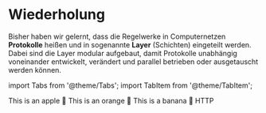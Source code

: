 # Wiederholung

Bisher haben wir gelernt, dass die Regelwerke in Computernetzen **Protokolle** heißen und in sogenannte **Layer** (Schichten) eingeteilt werden.
Dabei sind die Layer modular aufgebaut, damit Protokolle unabhängig voneinander entwickelt, verändert und parallel betrieben oder ausgetauscht werden können.

import Tabs from '@theme/Tabs';
import TabItem from '@theme/TabItem';

<Tabs>
  <TabItem value="l2" label="Layer 2" default>
    This is an apple 🍎
  </TabItem>
  <TabItem value="l3" label="Layer 3">
    This is an orange 🍊
  </TabItem>
  <TabItem value="L4" label="Layer 4">
    This is a banana 🍌
  </TabItem>
  <TabItem value="L5" label="Layer 5">
    HTTP
  </TabItem>
</Tabs>

